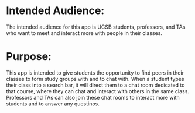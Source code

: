 # Intended Audience:

The intended audience for this app is UCSB students, professors, and TAs who want to meet and interact more with people in their classes.

# Purpose:

This app is intended to give students the opportunity to find peers in their classes to form study groups with and to chat with. When a student types their class into a search bar, it will direct them to a chat room dedicated to that course, where they can chat and interact with others in the same class. Professors and TAs can also join these chat rooms to interact more with students and to answer any questinos.
